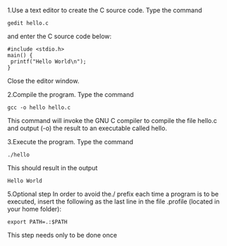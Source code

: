 1.Use a text editor to create the C source code.
Type the command 
```
gedit hello.c
```
and enter the C source code below:
```
#include <stdio.h>
main() {
 printf("Hello World\n");
}
```
Close the editor window.

2.Compile the program.
Type the command
```
gcc -o hello hello.c
```
This command will invoke the GNU C compiler to compile the file hello.c and output (-o)
the result to an executable called hello. 

3.Execute the program.
Type the command
```
./hello
```
This should result in the output
```
Hello World
```

5.Optional step
In order to avoid the./ prefix each time a program is to be executed, insert the following as
the last line in the file .profile (located in your home folder):
```
export PATH=.:$PATH
```
This step needs only to be done once
